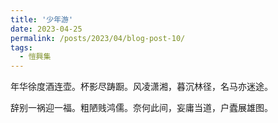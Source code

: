 ```yaml
---
title: '少年游'
date: 2023-04-25
permalink: /posts/2023/04/blog-post-10/
tags:
  - 愷興集
---
```


年华徐度酒连壶。杯影尽踌蹰。风凌潇湘，暮沉林径，名马亦迷途。

辞别一祸迎一福。粗陋贱鸿儒。奈何此间，妄庸当道，户蠹展雄图。
